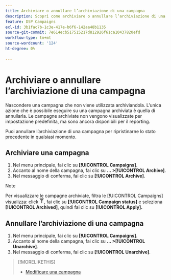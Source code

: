 ```yaml
---
title: Archiviare o annullare l’archiviazione di una campagna
description: Scopri come archiviare o annullare l’archiviazione di una campagna.
feature: DSP Campaigns
exl-id: 3b1fac7b-1c3e-417e-b6f6-142aa48b1135
source-git-commit: 7e614ecb517515217d812926f61ca10437820efd
workflow-type: tm+mt
source-wordcount: '124'
ht-degree: 0%

---
```


# Archiviare o annullare l’archiviazione di una campagna

Nascondere una campagna che non viene utilizzata archiviandola. L’unica azione che è possibile eseguire su una campagna archiviata è quella di annullarla. Le campagne archiviate non vengono visualizzate per impostazione predefinita, ma sono ancora disponibili per il reporting.

Puoi annullare l’archiviazione di una campagna per ripristinarne lo stato precedente in qualsiasi momento.

## Archiviare una campagna

1. Nel menu principale, fai clic su **[!UICONTROL Campaigns]**.
1. Accanto al nome della campagna, fai clic su  **... >[!UICONTROL Archive]**.
1. Nel messaggio di conferma, fai clic su **[!UICONTROL Archive]**.

>[!NOTE]
>
>Per visualizzare le campagne archiviate, filtra le [!UICONTROL Campaigns] visualizza: click ![Pulsante Filtro](/help/dsp/assets/filter.png), fai clic su **[!UICONTROL Campaign status]** e seleziona **[!UICONTROL Archived]**, quindi fai clic su **[!UICONTROL Apply].**

## Annullare l’archiviazione di una campagna

1. Nel menu principale, fai clic su **[!UICONTROL Campaigns]**.
1. Accanto al nome della campagna, fai clic su  **... >[!UICONTROL Unarchive]**.
1. Nel messaggio di conferma, fai clic su **[!UICONTROL Unarchive]**.

>[!MORELIKETHIS]
>
>* [Modificare una campagna](campaign-edit.md)

